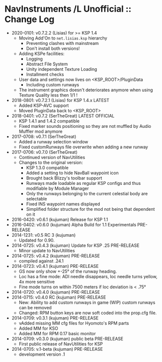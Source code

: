 # NavInstruments /L Unofficial :: Change Log

* 2020-0101: v0.7.2.2 (Lisias) for >= KSP 1.4
	+ Moving Add'On to `net.lisias.ksp` hierarchy
		- Preventing clashes with mainstream
		- Don't install both versions!
	+ Adding KSPe facilities:
		- Logging
		- Abstract File System
		- Unity independent Texture Loading
		- Installment checks
	+ User data and settings now lives on <KSP_ROOT>/PluginData
		- Including custom runways
	+ The instrument graphics doesn't deteriorates anymore when using Texture Quality less then 1/1 !
* 2018-0801: v0.7.2.1 (Lisias) for KSP 1.4.x LATEST
	+ Added KSP-AVC support
	+ Moved PluginData back to <KSP_ROOT> 
* 2018-0401: v0.7.2 (SerTheGreat) LATEST OFFICIAL
	+ KSP 1.4.1 and 1.4.2 compatible
	+ Fixed marker sounds positioning so they are not muffled by Audio Muffler mod anymore 
* 2017-0708: v0.7.1 (SerTheGreat)
	+ Added a runway selection window
	+ Fixed customRunways file overwrite when adding a new runway 
* 2017-0706: v0.7.0 (SerTheGreat)
	+ Continued version of NavUtilities
	+ Changes to the original version:
		- KSP 1.3.0 compatible
		- Added a setting to hide NavBall waypoint icon
		- Brought back Blizzy's toolbar support
		- Runways made loadable as regular KSP configs and thus modifiable by Module Manager
		- Only the runways belonging to the current celestial body are selectable
		- Fixed INS waypoint names displayed
		- Simplified folder structure for the mod not being that dependent on it 
* 2016-0420: v0.6.1 (kujuman) Release for KSP 1.1
* 2016-0402: v0.6.0 (kujuman) Alpha Build for 1.1 Experimentals PRE-RELEASE
* 2014-1231: v0.5 RC 3 (kujuman)
	+ Updated for 0.90. 
* 2014-0725: v0.4.3 (kujuman) Update for KSP .25 PRE-RELEASE
	+ Minor update to NavUtilities 
* 2014-0725: v0.4.2 (kujuman) PRE-RELEASE
	+ compiled against .24.1 
* 2014-0723: v0.4.1 (kujuman) PRE-RELEASE
	+ GS now only show +-25° of the runway heading.
	+ Loc has a fine mode: ADI needle disappears, loc needle turns yellow, 4x more sensitive
	+ Fine mode turns on within 7500 meters if loc deviation is < .75°
* 2014-0720: v0.4.0 (kujuman) PRE-RELEASE
* 2014-0715: v0.4.0 RC (kujuman) PRE-RELEASE
	+ New: Ability to add custom runways in game (WIP)
custom runways can be removed
	+ Changed: RPM button keys are now soft coded into the prop.cfg file.
* 2014-0709: v0.3.1 (kujuman) PRE-RELEASE
	+ vAdded missing MM cfg files for Hyomoto's RPM parts
	+ Added MM for KSO
	+ Added MM for RPM 0.17 basic monitor
* 2014-0709: v0.3.0 (kujuman) public beta PRE-RELEASE
	+ First public release of NavUtilities for KSP
* 2014-0705: v.1-beta (kujuman) PRE-RELEASE
	+ development version .1
